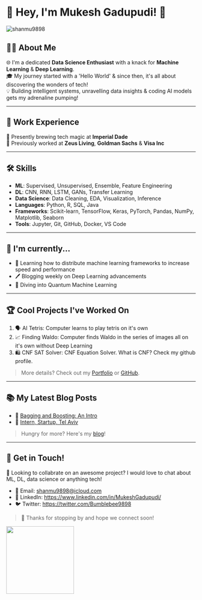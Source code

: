 # 🚀 Hey, I'm Mukesh Gadupudi! 👋 

<p align="left"> <img src="https://komarev.com/ghpvc/?username=shanmu9898" alt="shanmu9898" /> </p>

## 🧑‍💻 About Me

🌐 I'm a dedicated **Data Science Enthusiast** with a knack for **Machine Learning** & **Deep Learning**.  
🎓 My journey started with a 'Hello World' & since then, it's all about discovering the wonders of tech!  
💡 Building intelligent systems, unravelling data insights & coding AI models gets my adrenaline pumping!  

---

## 💼 Work Experience

🔬 Presently brewing tech magic at **Imperial Dade**  
🏢 Previously worked at **Zeus Living**, **Goldman Sachs** & **Visa Inc**  

---

## 🛠 Skills

- **ML**: Supervised, Unsupervised, Ensemble, Feature Engineering
- **DL**: CNN, RNN, LSTM, GANs, Transfer Learning
- **Data Science**: Data Cleaning, EDA, Visualization, Inference
- **Languages**: Python, R, SQL, Java
- **Frameworks**: Scikit-learn, TensorFlow, Keras, PyTorch, Pandas, NumPy, Matplotlib, Seaborn
- **Tools**: Jupyter, Git, GitHub, Docker, VS Code

---

## 🎯 I'm currently...

- 🧐 Learning how to distribute machine learning frameworks to increase speed and performance
- 🖊️ Blogging weekly on Deep Learning advancements
- 🧠 Diving into Quantum Machine Learning

---

## 🏆 Cool Projects I've Worked On

1. 🗣️ AI Tetris: Computer learns to play tetris on it's own
2. 📈 Finding Waldo: Computer finds Waldo in the series of images all on it's own without Deep Learning
3. 🛍️ CNF SAT Solver: CNF Equation Solver. What is CNF? Check my github profile.

> More details? Check out my [Portfolio](https://shanmu9898.github.io) or [GitHub](https://github.com/shanmu9898).

---

## 📚 My Latest Blog Posts 

- 🧠 [Bagging and Boosting: An Intro](https://medium.com/@shanmu9898/bagging-and-boosting-5134a7739f6f)
- 🤖 [Intern, Startup, Tel Aviv](https://medium.com/@shanmu9898/intern-startup-tel-aviv-yes-i-have-done-all-in-one-5db3495c6342)

> Hungry for more? Here's my [blog](https://medium.com/@shanmu9898)!

---

## 💌 Get in Touch!

👋 Looking to collabrate on an awesome project? I would love to chat about ML, DL, data science or anything tech!  

- 📧 Email: shanmu9898@icloud.com
- 💼 LinkedIn: https://www.linkedin.com/in/MukeshGadupudi/
- 🐦 Twitter: https://twitter.com/Bumblebee9898

> 🎉 Thanks for stopping by and hope we connect soon!

<img height="180em" src="https://github-readme-stats.vercel.app/api?username=shanmu9898&show_icons=true&hide_border=true&&count_private=true&include_all_commits=true" />
